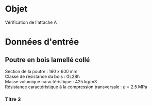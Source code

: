 
# Objet
Vérification de l'attache A

# Données d'entrée
## Poutre en bois lamellé collé
Section de la poutre : 160 x 600 mm  
Classe de résistance du bois : GL28h  
Masse volumique caractéristique : 425 kg/m3  
Résistance caractéristique à la compression transversale : $\rho$ = 2.5 MPa  


### Titre 3
    